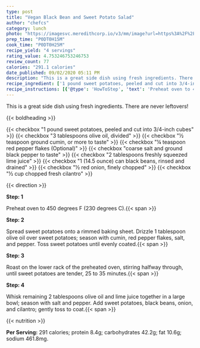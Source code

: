 ```yaml
---
type: post
title: "Vegan Black Bean and Sweet Potato Salad"
author: "chefcs"
category: lunch
photo: "https://imagesvc.meredithcorp.io/v3/mm/image?url=https%3A%2F%2Fimages.media-allrecipes.com%2Fuserphotos%2F2856152.jpg"
prep_time: "P0DT0H15M"
cook_time: "P0DT0H25M"
recipe_yield: "4 servings"
rating_value: 4.753246753246753
review_count: 77
calories: "291.1 calories"
date_published: 09/02/2020 05:11 PM
description: "This is a great side dish using fresh ingredients. There are never leftovers!"
recipe_ingredient: ['1 pound sweet potatoes, peeled and cut into 3/4-inch cubes', '3 tablespoons olive oil, divided', '½ teaspoon ground cumin, or more to taste', '¼ teaspoon red pepper flakes', 'coarse salt and ground black pepper to taste', '2 tablespoons freshly squeezed lime juice', '1 (14.5 ounce) can black beans, rinsed and drained', '½ red onion, finely chopped', '½ cup chopped fresh cilantro']
recipe_instructions: [{'@type': 'HowToStep', 'text': 'Preheat oven to 450 degrees F (230 degrees C).\n'}, {'@type': 'HowToStep', 'text': 'Spread sweet potatoes onto a rimmed baking sheet. Drizzle 1 tablespoon olive oil over sweet potatoes; season with cumin, red pepper flakes, salt, and pepper. Toss sweet potatoes until evenly coated.\n'}, {'@type': 'HowToStep', 'text': 'Roast on the lower rack of the preheated oven, stirring halfway through, until sweet potatoes are tender, 25 to 35 minutes.\n'}, {'@type': 'HowToStep', 'text': 'Whisk remaining 2 tablespoons olive oil and lime juice together in a large bowl; season with salt and pepper. Add sweet potatoes, black beans, onion, and cilantro; gently toss to coat.\n'}]
---
```


This is a great side dish using fresh ingredients. There are never leftovers! 

{{< boldheading >}}

{{< checkbox "1 pound sweet potatoes, peeled and cut into 3/4-inch cubes" >}}
{{< checkbox "3 tablespoons olive oil, divided" >}}
{{< checkbox "½ teaspoon ground cumin, or more to taste" >}}
{{< checkbox "¼ teaspoon red pepper flakes  (Optional)" >}}
{{< checkbox "coarse salt and ground black pepper to taste" >}}
{{< checkbox "2 tablespoons freshly squeezed lime juice" >}}
{{< checkbox "1 (14.5 ounce) can black beans, rinsed and drained" >}}
{{< checkbox "½  red onion, finely chopped" >}}
{{< checkbox "½ cup chopped fresh cilantro" >}}


{{< direction >}}

**Step: 1**

Preheat oven to 450 degrees F (230 degrees C).{{< span >}}

**Step: 2**

Spread sweet potatoes onto a rimmed baking sheet. Drizzle 1 tablespoon olive oil over sweet potatoes; season with cumin, red pepper flakes, salt, and pepper. Toss sweet potatoes until evenly coated.{{< span >}}

**Step: 3**

Roast on the lower rack of the preheated oven, stirring halfway through, until sweet potatoes are tender, 25 to 35 minutes.{{< span >}}

**Step: 4**

Whisk remaining 2 tablespoons olive oil and lime juice together in a large bowl; season with salt and pepper. Add sweet potatoes, black beans, onion, and cilantro; gently toss to coat.{{< span >}}

{{< nutrition >}}

**Per Serving:** 291 calories; protein 8.4g; carbohydrates 42.2g; fat 10.6g; sodium 461.8mg.